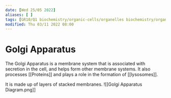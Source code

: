```yaml
---
date: [Wed 25/05 2022]
aliases: [ ]
tags: [GR10/Q1 biochemistry/organic-cells/organelles biochemistry/organic-cells/plant-cells biochemistry/organic-cells/animal-cells ]
modified: Thu 03/11 2022 08:00
---
```

# Golgi Apparatus
The Golgi Apparatus is a membrane system that is associated with secretion in the cell, and helps form other membrane systems. It also processes [[Proteins]] and plays a role in the formation of [[lysosomes]]. 

It is made up of layers of stacked membranes. 
![[Golgi Apparatus Diagram.png]]